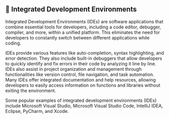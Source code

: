 ## 🔧 Integrated Development Environments

Integrated Development Environments (IDEs) are software applications that combine essential tools for developers, including a code editor, debugger, compiler, and more, within a unified platform. This eliminates the need for developers to constantly switch between different applications while coding.

IDEs provide various features like auto-completion, syntax highlighting, and error detection. They also include built-in debuggers that allow developers to quickly identify and fix errors in their code by analyzing it line by line. IDEs also assist in project organization and management through functionalities like version control, file navigation, and task automation. Many IDEs offer integrated documentation and help resources, allowing developers to easily access information on functions and libraries without exiting the environment.

Some popular examples of integrated development environments (IDEs) include Microsoft Visual Studio, Microsoft Visual Studio Code, IntelliJ IDEA, Eclipse, PyCharm, and Xcode.